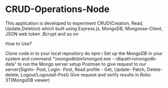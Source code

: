 # CRUD-Operations-Node

This application is developed to experiment CRUD(Creation, Read, Update,Deletion) which built using
Express.js, MongoDB, Mongoose-Client, JSON web token ,Bcrypt and so on

How to Use?

Clone code in to your local repository
do npm i
Set up the MongoDB in your system and command "\mongodb\bin\mongod.exe --dbpath=\mongodb-data" to run the Mongo server
setup Postman to give request to our server(SignIn- Post, Login- Post, Read profile - Get, Update- Patch, Delete- delete, Logout/Logoutall-Post)
Give request and verify results in Robo 3T(MongoDB viewer)
